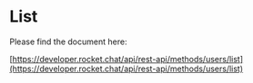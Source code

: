 # List

Please find the document here: 

[https://developer.rocket.chat/api/rest-api/methods/users/list](https://developer.rocket.chat/api/rest-api/methods/users/list)

